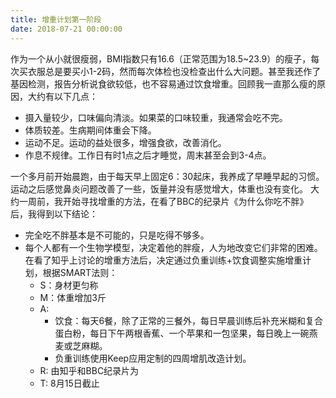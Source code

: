 ```yaml
---
title: 增重计划第一阶段
date: 2018-07-21 00:00:00
---
```

作为一个从小就很瘦弱，BMI指数只有16.6（正常范围为18.5~23.9）的瘦子，每次买衣服总是要买小1-2码，然而每次体检也没检查出什么大问题。甚至我还作了基因检测，报告分析说食欲较低，也不容易通过饮食增重。回顾我一直那么瘦的原因，大约有以下几点：
- 摄入量较少，口味偏向清淡。如果菜的口味较重，我通常会吃不完。
- 体质较差。生病期间体重会下降。
- 运动不足。运动的益处很多，增强食欲，改善消化。
- 作息不规律。工作日有时1点之后才睡觉，周末甚至会到3-4点。

一个多月前开始晨跑，由于每天早上固定6：30起床，我养成了早睡早起的习惯。运动之后感觉鼻炎问题改善了一些，饭量并没有感觉增大，体重也没有变化。
大约一周前，我开始寻找增重的方法，在看了BBC的纪录片《为什么你吃不胖》 后，我得到以下结论：
- 完全吃不胖基本是不可能的，只是吃得不够多。
- 每个人都有一个生物学模型，决定着他的胖瘦，人为地改变它们非常的困难。在看了知乎上讨论的增重方法后，决定通过负重训练+饮食调整实施增重计划，根据SMART法则：
    - S：身材更匀称
    - M：体重增加3斤
    - A:
        - 饮食：每天6餐，除了正常的三餐外，每日早晨训练后补充米糊和复合蛋白粉，每日下午两根香蕉、一个苹果和一包坚果，每日晚上一碗燕麦或芝麻糊。
        - 负重训练使用Keep应用定制的四周增肌改造计划。
    - R: 由知乎和BBC纪录片为
    - T: 8月15日截止

